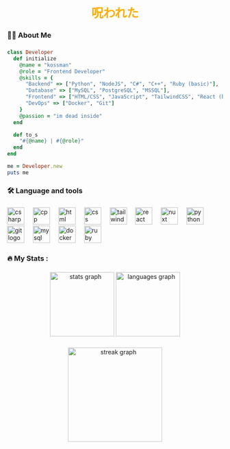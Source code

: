 
<h1 align="center">
  <span style="color: #FFAE00">呪われた</span>
</h1>

###

<h3 align="left">👩‍💻  About Me</h3>

###

```ruby
class Developer
  def initialize
    @name = "kossman"
    @role = "Frontend Developer"
    @skills = {
      "Backend" => ["Python", "NodeJS", "C#", "C++", "Ruby (basic)"],
      "Database" => ["MySQL", "PostgreSQL", "MSSQL"],
      "Frontend" => ["HTML/CSS", "JavaScript", "TailwindCSS", "React (basic)", "Nuxt (basic)"],
      "DevOps" => ["Docker", "Git"]
    }
    @passion = "im dead inside"
  end

  def to_s
    "#{@name} | #{@role}"
  end
end

me = Developer.new
puts me
```

###

<h3 align="left">🛠 Language and tools</h3>

###

<div align="left">
  <img src="https://skillicons.dev/icons?i=cs" height="40" alt="csharp logo"  />
  <img width="12" />
  <img src="https://skillicons.dev/icons?i=cpp" height="40" alt="cpp logo" />
  <img width="12" />
  <img src="https://skillicons.dev/icons?i=html" height="40" alt="html logo" />
  <img width="12" />
  <img src="https://skillicons.dev/icons?i=css" height="40" alt="css logo" />
  <img width="12" />
  <img src="https://skillicons.dev/icons?i=tailwind" height="40" alt="tailwind logo" />
  <img width="12" />
  <img src="https://skillicons.dev/icons?i=react" height="40" alt="react logo" />
  <img width="12" />
  <img src="https://skillicons.dev/icons?i=nuxtjs" height="40" alt="nuxt logo"  />
  <img width="12" />
  <img src="https://skillicons.dev/icons?i=py" height="40" alt="python logo"  />
  <img width="12" />
  <img src="https://skillicons.dev/icons?i=git" height="40" alt="git logo"  />
  <img width="12" />
  <img src="https://skillicons.dev/icons?i=mysql" height="40" alt="mysql logo"  />
  <img width="12" />
  <img src="https://skillicons.dev/icons?i=docker" height="40" alt="docker logo"  />
  <img width="12" />
  <img src="https://skillicons.dev/icons?i=ruby" height="40" alt="ruby logo"  />
</div>

###

<h3 align="left">🔥   My Stats :</h3>

###

<div align="center">
  <img src="https://github-readme-stats.vercel.app/api?username=stkossman&hide_title=false&hide_rank=false&show_icons=true&include_all_commits=true&count_private=true&disable_animations=false&theme=gotham&locale=en&hide_border=false&order=1" height="150" alt="stats graph"  />
  <img src="https://github-readme-stats.vercel.app/api/top-langs?username=stkossman&locale=en&hide_title=false&layout=compact&card_width=320&langs_count=5&theme=gotham&hide_border=false&order=2" height="150" alt="languages graph"  />
</div>

###

<div align="center">
  <img src="https://streak-stats.demolab.com?user=stkossman&locale=en&mode=daily&theme=gotham&hide_border=false&border_radius=5&order=3" height="220" alt="streak graph"  />
</div>

###
